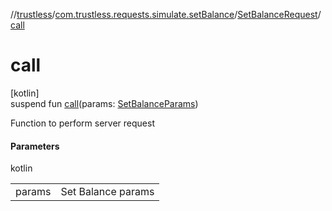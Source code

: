 //[trustless](../../../index.md)/[com.trustless.requests.simulate.setBalance](../index.md)/[SetBalanceRequest](index.md)/[call](call.md)

# call

[kotlin]\
suspend fun [call](call.md)(params: [SetBalanceParams](../-set-balance-params/index.md))

Function to perform server request

#### Parameters

kotlin

| | |
|---|---|
| params | Set Balance params |

